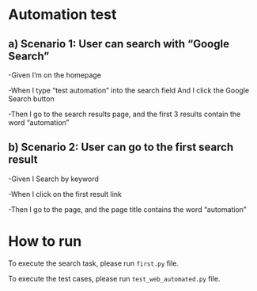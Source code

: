 # Automation test

## a) Scenario 1: User can search with “Google Search”

-Given I’m on the homepage

-When I type “test automation” into the search field And I click the Google
Search button

-Then I go to the search results page, and the first 3 results contain the
word “automation”

## b) Scenario 2: User can go to the first search result

-Given I Search by keyword

-When I click on the first result link

-Then I go to the page, and the page title contains the word “automation”

# How to run

To execute the search task, please run ``first.py`` file.

To execute the test cases, please run ``test_web_automated.py`` file.
